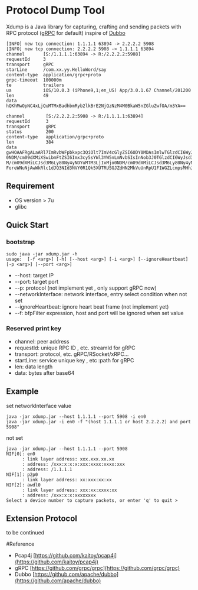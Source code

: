 # Protocol Dump Tool
Xdump is a Java library for capturing, crafting and sending packets with RPC protocol ([gRPC](https://github.com/grpc/grpc) for default) inspire of [Dubbo](https://github.com/apache/dubbo)    

```
[INFO] new tcp connection: 1.1.1.1 63894 -> 2.2.2.2 5908
[INFO] new tcp connection: 2.2.2.2 5908 -> 1.1.1.1 63894
channel       [S:/1.1.1.1:63894 -> R:/2.2.2.2:5908]                                                                                                
requestId     3                                                                                                                                                
transport     gRPC                                                                                                                                             
starLine      /com.xx.yy.HelloWord/say                                                                                                       
content-type  application/grpc+proto                                                                                                                                                                                                                                                                       
grpc-timeout  100000m                                                                                                                                                                                                                                                                                                                                                                                               
te            trailers                                                                                                                                         
ua            iOS/10.0.3 (iPhone9,1;en_US) App/3.0.1.67 Channel/201200                                                                                                                                                            
len           49                                                                                                                                               
data          hQKhMwOpNC4xLjQuMTMxBadhbmRyb2lkBrE2NjQzNzM4M0BkaW5nZGluZwfOA/m3YA==

channel        [S:/2.2.2.2:5908 -> R:/1.1.1.1:63894]                                                                                               
requestId      3                                                                                                                                               
transport      gRPC                                                                                                                                            
status         200                                                                                                                                             
content-type   application/grpc+proto                                                                                                                                                                                                                                     
len            384                                                                                                                                             
data           gwHOAAFRgALaARl7ImRvbWFpbkxpc3QiOlt7ImV4cGlyZSI6ODY0MDAsImlwTGlzdCI6WyJsd3M6Ly80Ny4yNDYuMTM3LjIwMzo0NDM/cm09dXMiLCJsd3M6Ly80Ny4yNDYuMTM3LjE5Nzo
0NDM/cm09dXMiXSwibmFtZSI6Imx3cy5sYWl3YW5nLmNvbSIsInNob3J0TGlzdCI6WyJsd3M6Ly80Ny4yNDYuMTM3LjIwOTo0NDM/cm09dXMiLCJsd3M6Ly80Ny4yNDYuMTM3LjIxMTo0ND
M/cm09dXMiLCJsd3M6Ly80Ny4yNDYuMTM3LjIxMjo0NDM/cm09dXMiLCJsd3M6Ly80Ny4yNDYuMTM3LjIxMDo0NDM/cm09dXMiXX1dfQPaAFhLSEJzQ0pvOWlJRDhaV1R4M3VkcU5hSE5Ue
ForeWNuNjAwWkRlc1dJQ3NId3NVY0R1Qk5XUTRUSGJZdHN2MkVuUnRpU1F1WGZLcmpsMHhJTXAyWElEQT09
```
## Requirement
+ OS version > 7u
+ glibc

## Quick Start

### bootstrap
```
sudo java -jar xdump.jar -h 
usage:  [-f <arg>] [-h] [--host <arg>] [-i <arg>] [--ignoreHeartbeat] [-p <arg>] [--port <arg>]
```
+ --host: target IP
+ --port: target port
+ --p: protocol (not implement yet , only support gRPC now)
+ --networkInterface: network interface, entry select condition when not set
+ --ignoreHeartbeat: ignore heart beat frame (not implement yet)
+ --f: bfpFilter expression, host and port will be ignored when set value 

### Reserved print key
+ channel: peer address
+ requestId: unique RPC ID , etc. streamId for gRPC
+ transport: protocol, etc. gRPC/RSocket/xRPC...
+ startLine: service unique key , etc :path for gRPC
+ len: data length
+ data: bytes after base64

## Example

set networkInterface value
```
java -jar xdump.jar --host 1.1.1.1 --port 5908 -i en0
java -jar xdump.jar -i en0 -f "(host 1.1.1.1 or host 2.2.2.2) and port 5908"
```

not set 
```
java -jar xdump.jar --host 1.1.1.1 --port 5908
NIF[0]: en0
      : link layer address: xxx.xxx.xx.xx
      : address: /xxx:x:x:x:xxx:xxxx:xxxx:xxx
      : address: /1.1.1.1
NIF[1]: p2p0
      : link layer address: xx:xxx:xx:xx
NIF[2]: awdl0
      : link layer address: xxx:xx:xxxx:xx
      : address: /xxx:x:x:xxxxxxxx
Select a device number to capture packets, or enter 'q' to quit > 
```

## Extension Protocol
 to be continued

#Reference
+ Pcap4j [https://github.com/kaitoy/pcap4j](https://github.com/kaitoy/pcap4j)
+ gRPC [https://github.com/grpc/grpc](https://github.com/grpc/grpc)
+ Dubbo [https://github.com/apache/dubbo](https://github.com/apache/dubbo)

